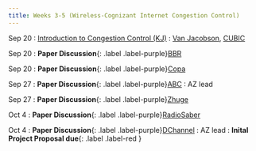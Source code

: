 ```yaml
---
title: Weeks 3-5 (Wireless-Cognizant Internet Congestion Control)
---
```


Sep 20
: [Introduction to Congestion Control (KJ)](#)
  : [Van Jacobson](#), [CUBIC](#)

Sep 20
: **Paper Discussion**{: .label .label-purple}[BBR](https://app.perusall.com/courses/cos597s_f2024-advanced-topics-in-computer-science-recent-advances-in-wireless-networks/bbr-828834614)

Sep 20
: **Paper Discussion**{: .label .label-purple}[Copa](https://app.perusall.com/courses/cos597s_f2024-advanced-topics-in-computer-science-recent-advances-in-wireless-networks/copa)

Sep 27
: **Paper Discussion**{: .label .label-purple}[ABC](https://app.perusall.com/courses/cos597s_f2024-advanced-topics-in-computer-science-recent-advances-in-wireless-networks/abc-359550305)
  : AZ lead

Sep 27
: **Paper Discussion**{: .label .label-purple}[Zhuge](https://app.perusall.com/courses/cos597s_f2024-advanced-topics-in-computer-science-recent-advances-in-wireless-networks/zhuge)

Oct 4
: **Paper Discussion**{: .label .label-purple}[RadioSaber](https://app.perusall.com/courses/cos597s_f2024-advanced-topics-in-computer-science-recent-advances-in-wireless-networks/radiosaber)

Oct 4
: **Paper Discussion**{: .label .label-purple}[DChannel](https://app.perusall.com/courses/cos597s_f2024-advanced-topics-in-computer-science-recent-advances-in-wireless-networks/dchannel)
  : AZ lead
: **Inital Project Proposal due**{: .label .label-red }
